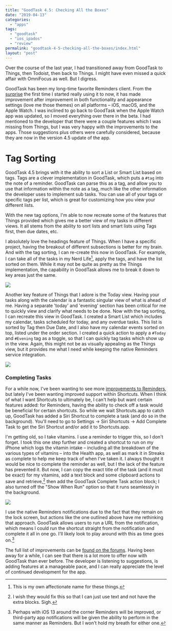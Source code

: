 ```yaml
---
title: "GoodTask 4.5: Checking All the Boxes"
date: "2019-04-13"
categories: 
  - "apps"
tags: 
  - "goodtask"
  - "ios_ipados"
  - "review"
permalink: "goodtask-4-5-checking-all-the-boxes/index.html"
layout: "post"
---
```


Over the course of the last year, I had transitioned away from GoodTask to Things, then Todoist, then back to Things. I might have even missed a quick affair with OmniFocus as well. But I digress.

GoodTask has been my long-time favorite Reminders client. From the [surprise](https://www.nahumck.me/goodtask-3-an-unexpected-surprise/) the first time I started really using it to now, it has made improvement after improvement in both functionality and appearance settings (love me those themes) on all platforms – iOS, macOS, and the Apple Watch. I was inclined to go back to GoodTask when the Apple Watch app was updated, so I moved everything over there in the beta. I had mentioned to the developer that there were a couple features which I was missing from Things, but I was very happy with the improvements to the apps. Those suggestions plus others were carefully considered, because they are now in the version 4.5 update of the app.

# Tag Sorting

GoodTask 4.5 brings with it the ability to sort a List or Smart List based on tags. Tags are a clever implementation in GoodTask, which puts a `#tag` into the note of a reminder. GoodTask can parse this as a tag, and allow you to use that information within the note as a tag, much like the other information the developer uses to implement sub tasks. You can use all of your tags or specific tags per list, which is great for customizing how you view your different lists.

With the new tag options, I'm able to now recreate some of the features that Things provided which gives me a better view of my tasks in different views. It all stems from the ability to sort lists and smart lists using Tags first, then due dates, etc.

I absolutely love the headings feature of Things. When I have a specific project, having the breakout of different subsections is better for my brain. And with the tag sorting, I can re-create this now in GoodTask. For example, I can take all of the tasks in my Nerd Life[^1], apply the tags, and have the list sorted on them. While it may not be quite as pretty as the Things implementation, the capability in GoodTask allows me to break it down to key areas just the same.

[![](/images/Nerd_Life_Things_GT-1024x988.png)](https://www.nahumck.me/wp-content/uploads/2019/04/Nerd_Life_Things_GT.png)

Another key feature of Things that I adore is the Today view. Having your tasks along with the calendar is a fantastic singular view of what is ahead of me. Having a separate 'today' and 'evening' section has been critical for me to quickly view and clarify what needs to be done. Now with the tag sorting, I can recreate this view in GoodTask. I created a Smart List which includes my calendar, tasks scheduled for today, and any overdue tasks. This list is sorted by Tag then Due Date, and I also have my calendar events sorted on top, listed under the order section. I created a quick action to apply a `#Today` and `#Evening` tag as a toggle, so that I can quickly tag tasks which show up in the view. Again, this might not be as visually appealing as the Things view, but it provides me what I need while keeping the native Reminders service integration.

[![](/images/GT_Today_View-1024x743.png)](https://www.nahumck.me/wp-content/uploads/2019/04/GT_Today_View.png)

### Completing Tasks

For a while now, I've been wanting to see more [improvements to Reminders](https://www.nahumck.me/rethinking-reminders/), but lately I've been wanting improved support within Shortcuts. When I think of what I want Shortcuts to ultimately be, I can't help but want certain features added: for Reminders, having the ability to check off a task would be beneficial for certain shortcuts. So while we wait Shortcuts.app to catch up, GoodTask has added a Siri Shortcut to complete a task (and do so in the background). You'll need to go to Settings → Siri Shortcuts → Add Complete Task to get the Siri Shortcut and/or add it to Shortcuts.app.

I'm getting old, so I take vitamins. I use a reminder to trigger this, so I don't forget. I took this one step further and created a shortcut to run on my iPhone which logs the vitamin intake – including all the breakdown of the various types of vitamins – into the Health app, as well as mark it in Streaks as complete to help me keep track of when I've taken it. I always thought it would be nice to complete the reminder as well, but I the lack of the feature has prevented it. But now, I can copy the exact title of the task (and it must be exact) for my vitamins, add a text block and some clipboard actions to save and retrieve,[^2] then add the GoodTask Complete Task action block; I also turned off the "Show When Run" option so that it runs seamlessly in the background.

[![](/images/Vitamins_GT_Complete-228x450.png)](https://www.nahumck.me/wp-content/uploads/2019/04/Vitamins_GT_Complete.png)

I use the native Reminders notifications due to the fact that they remain on the lock screen, but actions like the one outlined above have me rethinking that approach. GoodTask allows users to run a URL from the notification, which means I could run the shortcut straight from the notification and complete it all in one go. I'll likely look to play around with this as time goes on.[^3]

The full list of improvements can be [found on the forums](https://forum.goodtaskapp.com/t/goodtask-4-5-update/157/3). Having been away for a while, I can see that there is a lot more to offer now with GoodTask than ever before. The developer is listening to suggestions, is adding features at a manageable pace, and I can really appreciate the level of continued development for the app.

[^1]: This is my own affectionate name for these things.

[^2]: I wish they would fix this so that I can just use text and not have the extra blocks. Sigh.

[^3]: Perhaps with iOS 13 around the corner Reminders will be improved, or third-party app notifications will be given the ability to perform in the same manner as Reminders. But I won't hold my breath for either one.
